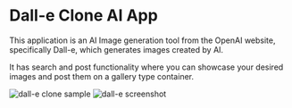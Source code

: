 
# Dall-e Clone AI App

This application is an AI Image generation tool from the OpenAI website, specifically Dall-e, which generates images created by AI.

It has search and post functionality where you can showcase your desired images and post them on a gallery type container.


![dall-e clone sample](https://user-images.githubusercontent.com/106008160/226262956-3289416a-f511-4681-b40f-545056f8fb0c.png)
![dall-e screenshot](https://user-images.githubusercontent.com/106008160/226263229-81b8c456-2bd3-4743-a383-12bce6b4d917.png)
